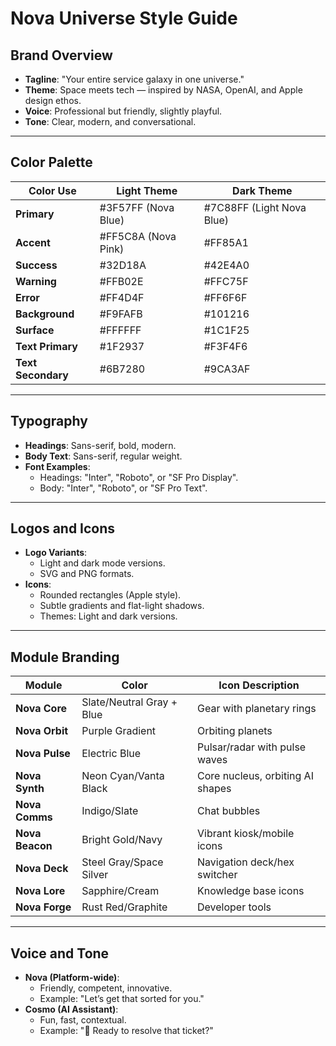 # Nova Universe Style Guide

## Brand Overview
- **Tagline**: "Your entire service galaxy in one universe."
- **Theme**: Space meets tech — inspired by NASA, OpenAI, and Apple design ethos.
- **Voice**: Professional but friendly, slightly playful.
- **Tone**: Clear, modern, and conversational.

---

## Color Palette

| Color Use       | Light Theme       | Dark Theme        |
|-----------------|-------------------|-------------------|
| **Primary**     | #3F57FF (Nova Blue) | #7C88FF (Light Nova Blue) |
| **Accent**      | #FF5C8A (Nova Pink) | #FF85A1          |
| **Success**     | #32D18A           | #42E4A0          |
| **Warning**     | #FFB02E           | #FFC75F          |
| **Error**       | #FF4D4F           | #FF6F6F          |
| **Background**  | #F9FAFB           | #101216          |
| **Surface**     | #FFFFFF           | #1C1F25          |
| **Text Primary**| #1F2937           | #F3F4F6          |
| **Text Secondary**| #6B7280         | #9CA3AF          |

---

## Typography

- **Headings**: Sans-serif, bold, modern.
- **Body Text**: Sans-serif, regular weight.
- **Font Examples**:
  - Headings: "Inter", "Roboto", or "SF Pro Display".
  - Body: "Inter", "Roboto", or "SF Pro Text".

---

## Logos and Icons

- **Logo Variants**:
  - Light and dark mode versions.
  - SVG and PNG formats.
- **Icons**:
  - Rounded rectangles (Apple style).
  - Subtle gradients and flat-light shadows.
  - Themes: Light and dark versions.

---

## Module Branding

| Module         | Color             | Icon Description                |
|----------------|-------------------|---------------------------------|
| **Nova Core**  | Slate/Neutral Gray + Blue | Gear with planetary rings |
| **Nova Orbit** | Purple Gradient   | Orbiting planets                |
| **Nova Pulse** | Electric Blue     | Pulsar/radar with pulse waves   |
| **Nova Synth** | Neon Cyan/Vanta Black | Core nucleus, orbiting AI shapes |
| **Nova Comms** | Indigo/Slate      | Chat bubbles                    |
| **Nova Beacon**| Bright Gold/Navy  | Vibrant kiosk/mobile icons      |
| **Nova Deck**  | Steel Gray/Space Silver | Navigation deck/hex switcher |
| **Nova Lore**  | Sapphire/Cream    | Knowledge base icons            |
| **Nova Forge** | Rust Red/Graphite | Developer tools                 |

---

## Voice and Tone

- **Nova (Platform-wide)**:
  - Friendly, competent, innovative.
  - Example: "Let’s get that sorted for you."
- **Cosmo (AI Assistant)**:
  - Fun, fast, contextual.
  - Example: "🚀 Ready to resolve that ticket?"
